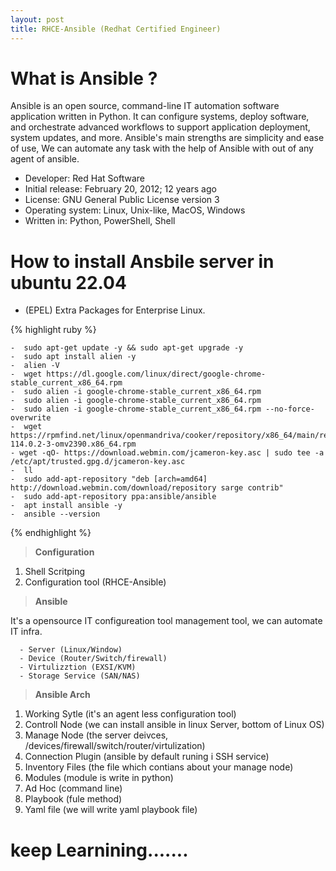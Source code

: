 ```yaml
---
layout: post
title: RHCE-Ansible (Redhat Certified Engineer)
---
```


# What is Ansible ?

Ansible is an open source, command-line IT automation software application written in Python. It can configure systems, deploy software, and orchestrate advanced workflows to support application deployment, system updates, and more. Ansible's main strengths are simplicity and ease of use,
We can automate any task with the help of Ansible with out of any agent of ansible.

- Developer: Red Hat Software
- Initial release: February 20, 2012; 12 years ago
- License: GNU General Public License version 3
- Operating system: Linux, Unix-like, MacOS, Windows
- Written in: Python, PowerShell, Shell

# How to install Ansbile server in ubuntu 22.04

- (EPEL) Extra Packages for Enterprise Linux.

{% highlight ruby %}

    -  sudo apt-get update -y && sudo apt-get upgrade -y
    -  sudo apt install alien -y
    -  alien -V
    -  wget https://dl.google.com/linux/direct/google-chrome-stable_current_x86_64.rpm
    -  sudo alien -i google-chrome-stable_current_x86_64.rpm
    -  sudo alien -i google-chrome-stable_current_x86_64.rpm 
    -  sudo alien -i google-chrome-stable_current_x86_64.rpm --no-force-overwrite
    -  wget https://rpmfind.net/linux/openmandriva/cooker/repository/x86_64/main/release/firefox-114.0.2-3-omv2390.x86_64.rpm
    - wget -qO- https://download.webmin.com/jcameron-key.asc | sudo tee -a /etc/apt/trusted.gpg.d/jcameron-key.asc
    -  ll
    -  sudo add-apt-repository "deb [arch=amd64] http://download.webmin.com/download/repository sarge contrib"
    -  sudo add-apt-repository ppa:ansible/ansible
    -  apt install ansible -y
    -  ansible --version

{% endhighlight %}

> **Configuration**

1. Shell Scritping
2. Configuration tool (RHCE-Ansible)

> **Ansible**

It's a opensource IT configureation tool management tool, we can automate IT infra.

      - Server (Linux/Window)
      - Device (Router/Switch/firewall)
      - Virtulizztion (EXSI/KVM)
      - Storage Service (SAN/NAS)
    
> **Ansible Arch**

1. Working Sytle (it's an agent less configuration tool)
2. Controll Node (we can install ansible in linux Server, bottom of Linux OS)
3. Manage Node (the server deivces, /devices/firewall/switch/router/virtulization)
4. Connection Plugin (ansible by default runing i SSH service)
5. Inventory Files (the file which contians about your manage node)
6. Modules (module is write in python)
7. Ad Hoc (command line)
8. Playbook (fule method)
9. Yaml file (we will write yaml playbook file)



# keep Learnining.......
